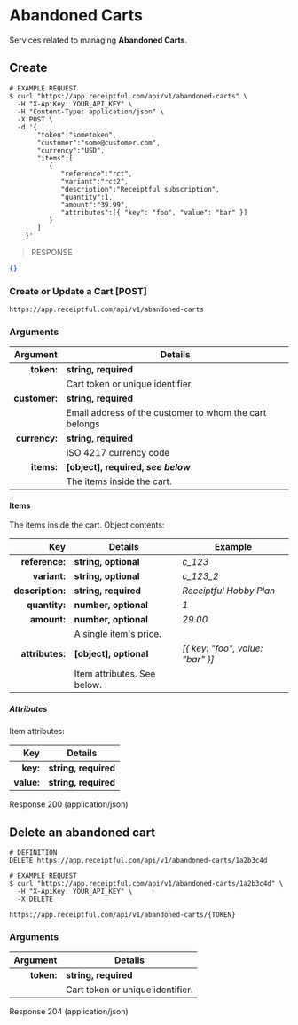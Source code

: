 # Abandoned Carts
Services related to managing **Abandoned Carts**.

## Create

```shell
# EXAMPLE REQUEST
$ curl "https://app.receiptful.com/api/v1/abandoned-carts" \
  -H "X-ApiKey: YOUR_API_KEY" \
  -H "Content-Type: application/json" \
  -X POST \
  -d '{
       "token":"sometoken",
       "customer":"some@customer.com",
       "currency":"USD",
       "items":[
          {
             "reference":"rct",
             "variant":"rct2",
             "description":"Receiptful subscription",
             "quantity":1,
             "amount":"39.99",
             "attributes":[{ "key": "foo", "value": "bar" }]
          }
       ]
    }'
```

> RESPONSE

```json
{}
```

### Create or Update a Cart [POST]

`https://app.receiptful.com/api/v1/abandoned-carts`

### Arguments

|Argument      |Details                                               |
|-------------:|------------------------------------------------------|
|**token:**    | **string, required**                                 |
|              |Cart token or unique identifier                       |
|**customer:** | **string, required**                                 |
|              |Email address of the customer to whom the cart belongs|
|**currency:** | **string, required**                                 |
|              |ISO 4217 currency code                                |
|**items:**    | **[object], required, _see below_**                  |
|              |The items inside the cart.                            |

#### Items

The items inside the cart. Object contents:

|Key              |Details                    |Example                         |
|----------------:|---------------------------|--------------------------------|
|**reference:**   |**string, optional**       |*c_123*                         |
|**variant:**     |**string, optional**       |*c_123_2*                       |
|**description:** |**string, required**       |*Receiptful Hobby Plan*         |
|**quantity:**    |**number, optional**       |*1*                             |
|**amount:**      |**number, optional**       |*29.00*                         |
|                 |A single item's price.     |                                |
|**attributes:**  |**[object], optional**     |*[{ key: "foo", value: "bar" }]*|
|                 |Item attributes. See below.|                                |

##### Attributes

Item attributes:

|Key        |Details              |
|----------:|---------------------|
|**key:**   |**string, required** |
|**value:** |**string, required** |

<aside class="success">
Response 200 (application/json)
</aside>

## Delete an abandoned cart

```shell
# DEFINITION
DELETE https://app.receiptful.com/api/v1/abandoned-carts/1a2b3c4d

# EXAMPLE REQUEST
$ curl "https://app.receiptful.com/api/v1/abandoned-carts/1a2b3c4d" \
  -H "X-ApiKey: YOUR_API_KEY" \
  -X DELETE
```

`https://app.receiptful.com/api/v1/abandoned-carts/{TOKEN}`

### Arguments

|Argument|Details|
|-------:|-----------|
|**token:**|**string, required**|
||Cart token or unique identifier.|

<aside class="success">
Response 204 (application/json)
</aside>
